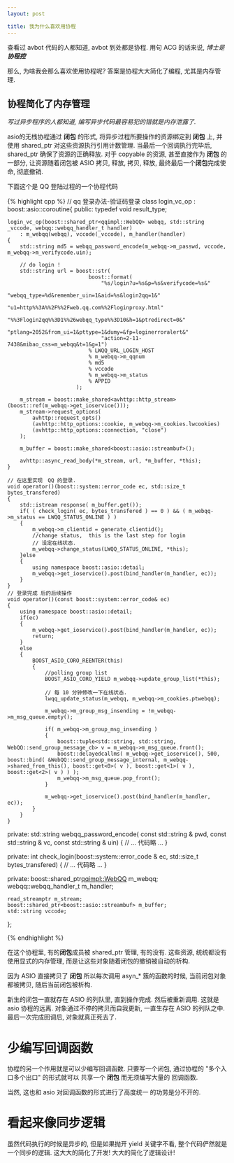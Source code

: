 ```yaml
---
layout: post

title: 我为什么喜欢用协程
---
```


查看过 avbot 代码的人都知道, avbot 到处都是协程. 用句 ACG 的话来说,  *博士是**协程控***

那么, 为啥我会那么喜欢使用协程呢? 答案是协程大大简化了编程, 尤其是内存管理.

## 协程简化了内存管理

*写过异步程序的人都知道, 编写异步代码最容易犯的错就是内存泄露了.*

asio的无栈协程通过 **闭包** 的形式, 将异步过程所要操作的资源绑定到 **闭包** 上, 并使用 shared_ptr 对这些资源执行引用计数管理. 当最后一个回调执行完毕后, shared_ptr 确保了资源的正确释放. 对于 copyable 的资源, 甚至直接作为 **闭包** 的一部分, 让资源随着闭包被 ASIO 拷贝, 释放, 拷贝, 释放, 最终最后一个**闭包**完成使命, 彻底撤销.

下面这个是 QQ 登陆过程的一个协程代码

{% highlight cpp %}
// qq 登录办法-验证码登录
class login_vc_op : boost::asio::coroutine{
public:
	typedef void result_type;

	login_vc_op(boost::shared_ptr<qqimpl::WebQQ> webqq, std::string _vccode, webqq::webqq_handler_t handler)
		: m_webqq(webqq), vccode(_vccode), m_handler(handler)
	{
		std::string md5 = webqq_password_encode(m_webqq->m_passwd, vccode, m_webqq->m_verifycode.uin);

		// do login !
		std::string url = boost::str(
							  boost::format(
								  "%s/login?u=%s&p=%s&verifycode=%s&"
								  "webqq_type=%d&remember_uin=1&aid=%s&login2qq=1&"
								  "u1=http%%3A%%2F%%2Fweb.qq.com%%2Floginproxy.html"
								  "%%3Flogin2qq%%3D1%%26webqq_type%%3D10&h=1&ptredirect=0&"
								  "ptlang=2052&from_ui=1&pttype=1&dumy=&fp=loginerroralert&"
								  "action=2-11-7438&mibao_css=m_webqq&t=1&g=1")
							  % LWQQ_URL_LOGIN_HOST
							  % m_webqq->m_qqnum
							  % md5
							  % vccode
							  % m_webqq->m_status
							  % APPID
						  );

		m_stream = boost::make_shared<avhttp::http_stream>(boost::ref(m_webqq->get_ioservice()));
		m_stream->request_options(
			avhttp::request_opts()
			(avhttp::http_options::cookie, m_webqq->m_cookies.lwcookies)
			(avhttp::http_options::connection, "close")
		);

		m_buffer = boost::make_shared<boost::asio::streambuf>();

		avhttp::async_read_body(*m_stream, url, *m_buffer, *this);
	}

	// 在这里实现　QQ 的登录.
	void operator()(boost::system::error_code ec, std::size_t bytes_transfered)
	{
		std::istream response( m_buffer.get());
		if( ( check_login( ec, bytes_transfered ) == 0 ) && ( m_webqq->m_status == LWQQ_STATUS_ONLINE ) )
		{
			m_webqq->m_clientid = generate_clientid();
			//change status,  this is the last step for login
			// 设定在线状态.
			m_webqq->change_status(LWQQ_STATUS_ONLINE, *this);
		}else
		{
			using namespace boost::asio::detail;
			m_webqq->get_ioservice().post(bind_handler(m_handler, ec));
		}
	}
	// 登录完成 后的后续操作
	void operator()(const boost::system::error_code& ec)
	{
		using namespace boost::asio::detail;
		if(ec)
		{
			m_webqq->get_ioservice().post(bind_handler(m_handler, ec));
			return;
		}
		else
		{
			BOOST_ASIO_CORO_REENTER(this)
			{
				//polling group list
				BOOST_ASIO_CORO_YIELD m_webqq->update_group_list(*this);

				// 每 10 分钟修改一下在线状态.
				lwqq_update_status(m_webqq, m_webqq->m_cookies.ptwebqq);

				m_webqq->m_group_msg_insending = !m_webqq->m_msg_queue.empty();

				if( m_webqq->m_group_msg_insending )
				{
					boost::tuple<std::string, std::string, WebQQ::send_group_message_cb> v = m_webqq->m_msg_queue.front();
					boost::delayedcallms( m_webqq->get_ioservice(), 500, boost::bind( &WebQQ::send_group_message_internal, m_webqq->shared_from_this(), boost::get<0>( v ), boost::get<1>( v ), boost::get<2>( v ) ) );
					m_webqq->m_msg_queue.pop_front();
				}

				m_webqq->get_ioservice().post(bind_handler(m_handler, ec));
			}
		}
	}
private:
	std::string webqq_password_encode( const std::string & pwd, const std::string & vc, const std::string & uin)
	{
  //              ... 代码略 ...
	}

private:
	int check_login(boost::system::error_code & ec, std::size_t bytes_transfered)
	{
  //              ... 代码略 ...
	}

private:
	boost::shared_ptr<qqimpl::WebQQ> m_webqq;
	webqq::webqq_handler_t m_handler;

	read_streamptr m_stream;
	boost::shared_ptr<boost::asio::streambuf> m_buffer;
	std::string vccode;
};

{% endhighlight %}

在这个协程里, 有的**闭包**成员被 shared_ptr 管理, 有的没有. 
这些资源, 统统都没有使用显式的内存管理, 而是让这些对象随着闭包的撤销被自动的析构.

因为 ASIO 直接拷贝了 **闭包** 所以每次调用 asyn_* 簇的函数的时候, 当前闭包对象都被拷贝,  随后当前闭包被析构.

新生的闭包一直就存在 ASIO 的列队里, 直到操作完成. 然后被重新调用.  这就是 asio 协程的远离. 对象通过不停的拷贝而自我更新, 一直生存在 ASIO 的列队之中. 最后一次完成回调后, 对象就真正死去了.

# 少编写回调函数

协程的另一个作用就是可以少编写回调函数. 只要写一个闭包, 通过协程的 "多个入口多个出口" 的形式就可以 共享一个 **闭包** 而无须编写大量的 回调函数.

当然, 这也和 asio 对回调函数的形式进行了高度统一 的功劳是分不开的.


# 看起来像同步逻辑

虽然代码执行的时候是异步的, 但是如果抛开 yield 关键字不看, 整个代码俨然就是一个同步的逻辑.
这大大的简化了开发! 大大的简化了逻辑设计! 

